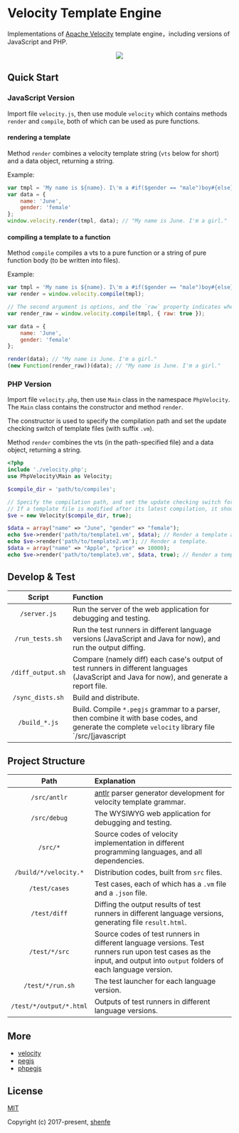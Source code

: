 # Velocity Template Engine

Implementations of [Apache Velocity](http://velocity.apache.org/) template engine，including versions of JavaScript and PHP.

<p align="center"><img src="https://raw.githubusercontent.com/shenfe/Velocity/master/readme_assets/logos.png"></p>

## Quick Start

### JavaScript Version

Import file `velocity.js`, then use module `velocity` which contains methods `render` and `compile`, both of which can be used as pure functions.

#### rendering a template

Method `render` combines a velocity template string (`vts` below for short) and a data object, returning a string.

Example:

```js
var tmpl = 'My name is ${name}. I\'m a #if($gender == "male")boy#{else}girl#end.';
var data = {
    name: 'June',
    gender: 'female'
};
window.velocity.render(tmpl, data); // "My name is June. I'm a girl."
```

#### compiling a template to a function

Method `compile` compiles a vts to a pure function or a string of pure function body (to be written into files).

Example:

```js
var tmpl = 'My name is ${name}. I\'m a #if($gender == "male")boy#{else}girl#end.';
var render = window.velocity.compile(tmpl);

// The second argument is options, and the `raw` property indicates whether to compile the vts to a string or not.
var render_raw = window.velocity.compile(tmpl, { raw: true });

var data = {
    name: 'June',
    gender: 'female'
};

render(data); // "My name is June. I'm a girl."
(new Function(render_raw))(data); // "My name is June. I'm a girl."
```

### PHP Version

Import file `velocity.php`, then use `Main` class in the namespace `PhpVelocity`. The `Main` class contains the constructor and method `render`.

The constructor is used to specify the compilation path and set the update checking switch of template files (with suffix `.vm`).

Method `render` combines the vts (in the path-specified file) and a data object, returning a string.

```php
<?php
include './velocity.php';
use PhpVelocity\Main as Velocity;

$compile_dir = 'path/to/compiles';

// Specify the compilation path, and set the update checking switch for templates. 
// If a template file is modified after its latest compilation, it should be re-compiled before being used for rendering.
$ve = new Velocity($compile_dir, true); 

$data = array("name" => "June", "gender" => "female");
echo $ve->render('path/to/template1.vm', $data); // Render a template and a data object.
echo $ve->render('path/to/template2.vm'); // Render a template.
$data = array("name" => "Apple", "price" => 10000);
echo $ve->render('path/to/template3.vm', $data, true); // Render a template and a data object, and clean up the history data.
```

## Develop & Test

Script | Function
| :---: | :--- |
`/server.js` | Run the server of the web application for debugging and testing.
`/run_tests.sh` | Run the test runners in different language versions (JavaScript and Java for now), and run the output diffing.
`/diff_output.sh` | Compare (namely diff) each case's output of test runners in different languages (JavaScript and Java for now), and generate a report file.
`/sync_dists.sh` | Build and distribute.
`/build_*.js` | Build. Compile `*.pegjs` grammar to a parser, then combine it with base codes, and generate the complete `velocity` library file `/src/[javascript|php]/velocity.[js|php]`.


## Project Structure

Path | Explanation
| :---: | :--- |
`/src/antlr` | [antlr](http://www.antlr.org) parser generator development for velocity template grammar.
`/src/debug` | The WYSIWYG web application for debugging and testing.
`/src/*` | Source codes of velocity implementation in different programming languages, and all dependencies.
`/build/*/velocity.*` | Distribution codes, built from `src` files.
`/test/cases` | Test cases, each of which has a `.vm` file and a `.json` file.
`/test/diff` | Diffing the output results of test runners in different language versions, generating file `result.html`.
`/test/*/src` | Source codes of test runners in different language versions. Test runners run upon test cases as the input, and output into `output` folders of each language version.
`/test/*/run.sh` | The test launcher for each language version.
`/test/*/output/*.html` | Outputs of test runners in different language versions.

## More

* [velocity](http://velocity.apache.org/)
* [pegjs](https://github.com/pegjs/pegjs)
* [phpegjs](https://github.com/nylen/phpegjs)

## License

[MIT](http://opensource.org/licenses/MIT)

Copyright (c) 2017-present, [shenfe](https://github.com/shenfe)
